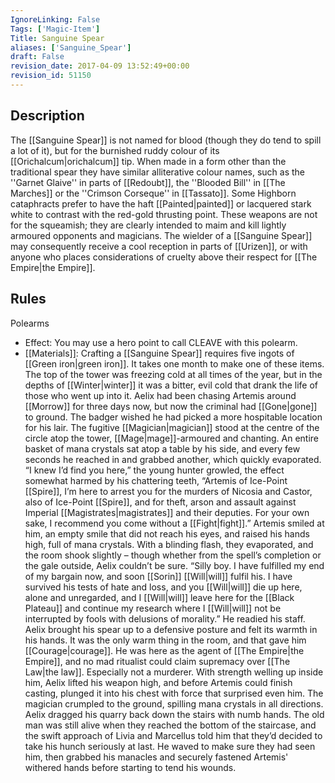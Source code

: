 ```yaml
---
IgnoreLinking: False
Tags: ['Magic-Item']
Title: Sanguine Spear
aliases: ['Sanguine_Spear']
draft: False
revision_date: 2017-04-09 13:52:49+00:00
revision_id: 51150
---
```


## Description
The [[Sanguine Spear]] is not named for blood (though they do tend to spill a lot of it), but for the burnished ruddy colour of its [[Orichalcum|orichalcum]] tip. When made in a form other than the traditional spear they have similar alliterative colour names, such as the ''Garnet Glaive'' in parts of [[Redoubt]], the ''Blooded Bill'' in [[The Marches]] or the ''Crimson Corseque'' in [[Tassato]]. Some Highborn cataphracts prefer to have the haft [[Painted|painted]] or lacquered stark white to contrast with the red-gold thrusting point.
These weapons are not for the squeamish; they are clearly intended to maim and kill lightly armoured opponents and magicians. The wielder of a [[Sanguine Spear]] may consequently receive a cool reception in parts of [[Urizen]], or with anyone who places considerations of cruelty above their respect for [[The Empire|the Empire]].
## Rules
Polearms
* Effect: You may use a hero point to call CLEAVE with this polearm.
* [[Materials]]: Crafting a [[Sanguine Spear]] requires five ingots of [[Green iron|green iron]]. It takes one month to make one of these items.
The top of the tower was freezing cold at all times of the year, but in the depths of [[Winter|winter]] it was a bitter, evil cold that drank the life of those who went up into it. Aelix had been chasing Artemis around [[Morrow]] for three days now, but now the criminal had [[Gone|gone]] to ground. The badger wished he had picked a more hospitable location for his lair.
The fugitive [[Magician|magician]] stood at the centre of the circle atop the tower, [[Mage|mage]]-armoured and chanting. An entire basket of mana crystals sat atop a table by his side, and every few seconds he reached in and grabbed another, which quickly evaporated.
“I knew I’d find you here,” the young hunter growled, the effect somewhat harmed by his chattering teeth, “Artemis of Ice-Point [[Spire]], I’m here to arrest you for the murders of Nicosia and Castor, also of Ice-Point [[Spire]], and for theft, arson and assault against Imperial [[Magistrates|magistrates]] and their deputies. For your own sake, I recommend you come without a [[Fight|fight]].”
Artemis smiled at him, an empty smile that did not reach his eyes, and raised his hands high, full of mana crystals. With a blinding flash, they evaporated, and the room shook slightly – though whether from the spell’s completion or the gale outside, Aelix couldn’t be sure.
“Silly boy. I have fulfilled my end of my bargain now, and soon [[Sorin]] [[Will|will]] fulfil his. I have survived his tests of hate and loss, and you [[Will|will]] die up here, alone and unregarded, and I [[Will|will]] leave here for the [[Black Plateau]] and continue my research where I [[Will|will]] not be interrupted by fools with delusions of morality.” He readied his staff.
Aelix brought his spear up to a defensive posture and felt its warmth in his hands. It was the only warm thing in the room, and that gave him [[Courage|courage]]. He was here as the agent of [[The Empire|the Empire]], and no mad ritualist could claim supremacy over [[The Law|the law]]. Especially not a murderer. With strength welling up inside him, Aelix lifted his weapon high, and before Artemis could finish casting, plunged it into his chest with force that surprised even him. The magician crumpled to the ground, spilling mana crystals in all directions.
Aelix dragged his quarry back down the stairs with numb hands. The old man was still alive when they reached the bottom of the staircase, and the swift approach of Livia and Marcellus told him that they’d decided to take his hunch seriously at last. He waved to make sure they had seen him, then grabbed his manacles and securely fastened Artemis' withered hands before starting to tend his wounds.